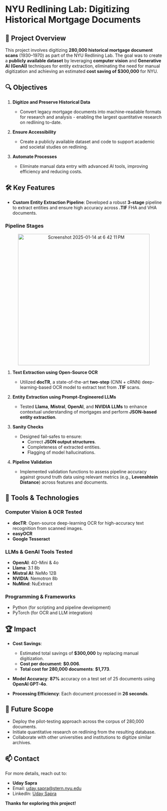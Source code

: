# NYU Redlining Lab: Digitizing Historical Mortgage Documents  

## 📜 Project Overview  
This project involves digitizing **280,000 historical mortgage document scans** (1930–1970) as part of the NYU Redlining Lab. The goal was to create a **publicly available dataset** by leveraging **computer vision** and **Generative AI (GenAI)** techniques for entity extraction, eliminating the need for manual digitization and achieving an estimated **cost saving of $300,000** for NYU.  

## 🔍 Objectives  

1. **Digitize and Preserve Historical Data**  
   - Convert legacy mortgage documents into machine-readable formats for research and analysis - enabling the largest quantitative research on redlining to-date.  

2. **Ensure Accessibility**  
   - Create a publicly available dataset and code to support academic and societal studies on redlining.  

3. **Automate Processes**  
   - Eliminate manual data entry with advanced AI tools, improving efficiency and reducing costs.

## 🛠️ Key Features  

- **Custom Entity Extraction Pipeline**: Developed a robust **3-stage** pipeline to extract entities and ensure high accuracy across **.TIF** FHA and VHA documents.  

### Pipeline Stages  



<p align="center">


   
  <img width="422" alt="Screenshot 2025-01-14 at 6 42 11 PM" src="https://github.com/user-attachments/assets/0f4c33ae-dafb-4e41-9697-9b19ac9c6e61" />

  
</p>



1. **Text Extraction using Open-Source OCR**  
   - Utilized **docTR**, a state-of-the-art **two-step** (CNN + cRNN) deep-learning-based OCR model to extract text from **.TIF** scans.  

2. **Entity Extraction using Prompt-Engineered LLMs**  
   - Tested **Llama**, **Mistral**, **OpenAI**, and **NVIDIA LLMs** to enhance contextual understanding of mortgages and perform **JSON-based entity extraction**.  

3. **Sanity Checks**  
   - Designed fail-safes to ensure:
     - Correct **JSON output structures**.  
     - Completeness of extracted entities.  
     - Flagging of model hallucinations.  

4. **Pipeline Validation**  
   - Implemented validation functions to assess pipeline accuracy against ground truth data using relevant metrics (e.g., **Levenshtein Distance**) across features and documents.

## 🔧 Tools & Technologies  

### **Computer Vision & OCR Tested**  
- **docTR**: Open-source deep-learning OCR for high-accuracy text recognition from scanned images.  
- **easyOCR**  
- **Google Tesseract**  

### **LLMs & GenAI Tools Tested**  
- **OpenAI**: 4O-Mini & 4o  
- **Llama**: 3.1 8b  
- **Mistral AI**: NeMo 12B  
- **NVIDIA**: Nemotron 8b  
- **NuMind**: NuExtract  

### **Programming & Frameworks**  
- Python (for scripting and pipeline development)  
- PyTorch (for OCR and LLM integration)  

## 🏆 Impact  

- **Cost Savings**:  
  - Estimated total savings of **$300,000** by replacing manual digitization.  
  - **Cost per document**: **$0.006**.  
  - **Total cost for 280,000 documents**: **$1,773**.  

- **Model Accuracy**: **87%** accuracy on a test set of 25 documents using **OpenAI GPT-4o**.  
- **Processing Efficiency**: Each document processed in **26 seconds**.  

## 🚀 Future Scope  

- Deploy the pilot-testing approach across the corpus of 280,000 documents.  
- Initiate quantitative research on redlining from the resulting database.  
- Collaborate with other universities and institutions to digitize similar archives.  

## 📫 Contact  

For more details, reach out to:  
- **Uday Sapra**  
- Email: [uday.sapra@stern.nyu.edu](mailto:uday.sapra@stern.nyu.edu)  
- LinkedIn: [Uday Sapra](https://www.linkedin.com/in/uday-sapra/)  

**Thanks for exploring this project!**
